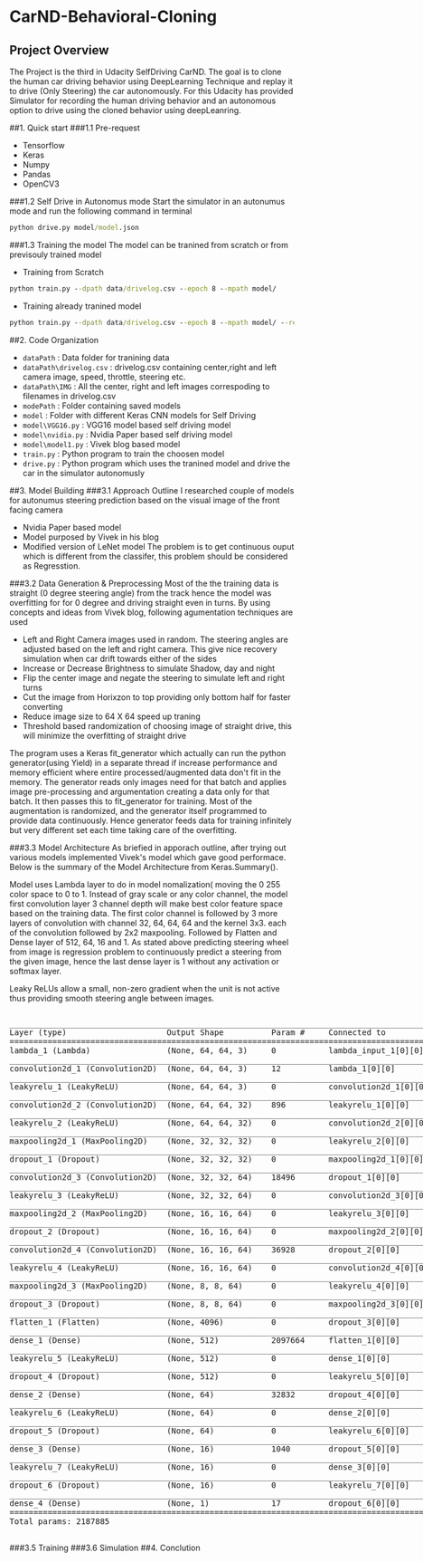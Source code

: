 # CarND-Behavioral-Cloning
## Project Overview
The Project is the third in Udacity SelfDriving CarND. The goal is to clone the human car driving behavior using DeepLearning Technique and replay it to drive (Only Steering) the car autonomously. For this Udacity has provided Simulator for recording the human driving behavior and an autonomous option to drive using the cloned behavior using deepLeanring.

##1. Quick start
###1.1 Pre-request
- Tensorflow
- Keras
- Numpy
- Pandas
- OpenCV3

###1.2 Self Drive in Autonomus mode
Start the simulator in an autonumus mode and run the following command in terminal
```cmd
python drive.py model/model.json
```
###1.3 Training the model
The model can be tranined from scratch or from previsouly trained model
- Training from Scratch
```cmd
python train.py --dpath data/drivelog.csv --epoch 8 --mpath model/
```
- Training already tranined model
```cmd
python train.py --dpath data/drivelog.csv --epoch 8 --mpath model/ --restore
```
##2. Code Organization
- `dataPath` : Data folder for tranining data
- `dataPath\drivelog.csv` : drivelog.csv containing center,right and left camera image, speed, throttle, steering etc.
- `dataPath\IMG` : All the center, right and left images correspoding to filenames in drivelog.csv
- `modePath` : Folder containing saved models
- `model` : Folder with different Keras CNN models for Self Driving
- `model\VGG16.py` : VGG16 model based self driving model
- `model\nvidia.py` : Nvidia Paper based self driving model
- `model\model1.py` : Vivek blog based model
- `train.py` : Python program to train the choosen model
- `drive.py` : Python program which uses the tranined model and drive the car in the simulator autonomusly

##3. Model Building
###3.1 Approach Outline
I researched couple of models for autonumus steering prediction based on the visual image of the front facing camera
- Nvidia Paper based model
- Model purposed by Vivek in his blog
- Modified version of LeNet model
The problem is to get continuous ouput which is different from the classifer, this problem should be considered as Regresstion. 

###3.2 Data Generation & Preprocessing
Most of the the training data is straight (0 degree steering angle) from the track hence the model was overfitting for for 0 degree and driving straight even in turns. By using concepts and ideas from Vivek blog, following agumentation techniques are used
- Left and Right Camera images used in random. The steering angles are adjusted based on the left and right camera. This give nice recovery simulation when car drift towards either of the sides
- Increase or Decrease Brightness to simulate Shadow, day and night
- Flip the center image and negate the steering to simulate left and right turns
- Cut the image from Horixzon to top providing only bottom half for faster converting 
- Reduce image size to 64 X 64 speed up traning
- Threshold based randomization of choosing image of straight drive, this will minimize the overfitting of straight drive

The program uses a Keras fit_generator which actually can run the python generator(using Yield) in a separate thread if increase performance and memory efficient where entire processed/augmented data don't fit in the memory. The generator reads only images need for that batch and applies image pre-processing and argumentation creating a data only for that batch. It then passes this to fit_generator for training. Most of the augmentation is randomized, and the generator itself programmed to provide data continuously. Hence generator feeds data for training infinitely but very different set each time taking care of the overfitting.

###3.3 Model Architecture
As briefied in apporach outline, after trying out various models implemented Vivek's model which gave good performace. Below is the summary of the Model Architecture from Keras.Summary().

Model uses Lambda layer to do in model nomalization( moving the 0 255 color space to 0 to 1. Instead of gray scale or any color channel, the model first convolution layer 3 channel depth will make best color feature space based on the training data. The first color channel is followed by  3 more layers of convolution with channel 32, 64, 64, 64 and the kernel 3x3. each of the convolution followed by 2x2 maxpooling. Followed by Flatten and Dense layer of 512, 64, 16 and 1. As stated above predicting steering wheel from image is regression problem to continuously predict a steering from the given image, hence the last dense layer is 1 without any activation or softmax layer.

Leaky ReLUs allow a small, non-zero gradient when the unit is not active thus providing smooth steering angle between images.

<div class="output_wrapper"><div class="out_prompt_overlay prompt" title="click to unscroll output; double click to hide" style="display: block;"></div><div class="output output_scroll" style="display: flex;"><div class="output_area"><div class="prompt"></div><div class="output_subarea output_text output_stream output_stdout"><pre>____________________________________________________________________________________________________
Layer (type)                     Output Shape          Param #     Connected to                     
====================================================================================================
lambda_1 (Lambda)                (None, 64, 64, 3)     0           lambda_input_1[0][0]             
____________________________________________________________________________________________________
convolution2d_1 (Convolution2D)  (None, 64, 64, 3)     12          lambda_1[0][0]                   
____________________________________________________________________________________________________
leakyrelu_1 (LeakyReLU)          (None, 64, 64, 3)     0           convolution2d_1[0][0]            
____________________________________________________________________________________________________
convolution2d_2 (Convolution2D)  (None, 64, 64, 32)    896         leakyrelu_1[0][0]                
____________________________________________________________________________________________________
leakyrelu_2 (LeakyReLU)          (None, 64, 64, 32)    0           convolution2d_2[0][0]            
____________________________________________________________________________________________________
maxpooling2d_1 (MaxPooling2D)    (None, 32, 32, 32)    0           leakyrelu_2[0][0]                
____________________________________________________________________________________________________
dropout_1 (Dropout)              (None, 32, 32, 32)    0           maxpooling2d_1[0][0]             
____________________________________________________________________________________________________
convolution2d_3 (Convolution2D)  (None, 32, 32, 64)    18496       dropout_1[0][0]                  
____________________________________________________________________________________________________
leakyrelu_3 (LeakyReLU)          (None, 32, 32, 64)    0           convolution2d_3[0][0]            
____________________________________________________________________________________________________
maxpooling2d_2 (MaxPooling2D)    (None, 16, 16, 64)    0           leakyrelu_3[0][0]                
____________________________________________________________________________________________________
dropout_2 (Dropout)              (None, 16, 16, 64)    0           maxpooling2d_2[0][0]             
____________________________________________________________________________________________________
convolution2d_4 (Convolution2D)  (None, 16, 16, 64)    36928       dropout_2[0][0]                  
____________________________________________________________________________________________________
leakyrelu_4 (LeakyReLU)          (None, 16, 16, 64)    0           convolution2d_4[0][0]            
____________________________________________________________________________________________________
maxpooling2d_3 (MaxPooling2D)    (None, 8, 8, 64)      0           leakyrelu_4[0][0]                
____________________________________________________________________________________________________
dropout_3 (Dropout)              (None, 8, 8, 64)      0           maxpooling2d_3[0][0]             
____________________________________________________________________________________________________
flatten_1 (Flatten)              (None, 4096)          0           dropout_3[0][0]                  
____________________________________________________________________________________________________
dense_1 (Dense)                  (None, 512)           2097664     flatten_1[0][0]                  
____________________________________________________________________________________________________
leakyrelu_5 (LeakyReLU)          (None, 512)           0           dense_1[0][0]                    
____________________________________________________________________________________________________
dropout_4 (Dropout)              (None, 512)           0           leakyrelu_5[0][0]                
____________________________________________________________________________________________________
dense_2 (Dense)                  (None, 64)            32832       dropout_4[0][0]                  
____________________________________________________________________________________________________
leakyrelu_6 (LeakyReLU)          (None, 64)            0           dense_2[0][0]                    
____________________________________________________________________________________________________
dropout_5 (Dropout)              (None, 64)            0           leakyrelu_6[0][0]                
____________________________________________________________________________________________________
dense_3 (Dense)                  (None, 16)            1040        dropout_5[0][0]                  
____________________________________________________________________________________________________
leakyrelu_7 (LeakyReLU)          (None, 16)            0           dense_3[0][0]                    
____________________________________________________________________________________________________
dropout_6 (Dropout)              (None, 16)            0           leakyrelu_7[0][0]                
____________________________________________________________________________________________________
dense_4 (Dense)                  (None, 1)             17          dropout_6[0][0]                  
====================================================================================================
Total params: 2187885
____________________________________________________________________________________________________
</pre></div></div></div><div class="btn btn-default output_collapsed" title="click to expand output" style="display: none;"></div></div>
###3.5 Training
###3.6 Simulation
##4. Conclution
